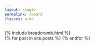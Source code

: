 ```yaml
---
layout: single
permalink: /board
classes: wide
---
```


<div class="board-container">
  <div class="board-header">
    {% include breadcrumb.html %}
  </div>
  <div class="board-list">
    {% for post in site.posts %}
      <div class="board-item" data-categories="{{ post.categories | join: '/' }}" style="display: none;">
        <div class="board-content">
          <a href="{{ post.url | relative_url }}" class="board-title">
            <i class="fas fa-file-alt"></i> {{ post.title }}
          </a>
          <span class="board-date">{{ post.date | date: "%Y-%m-%d" }}</span>
        </div>
      </div>
    {% endfor %}
    <div class="board-item no-data" style="display: none;">
      <div class="board-content">
        <span class="board-title">No Data</span>
      </div>
    </div>
  </div>
  <div class="board-controls">
    <ul class="pagination"></ul>
  </div>
</div>

<script src="{{ '/assets/js/board.js' | relative_url }}"></script>
